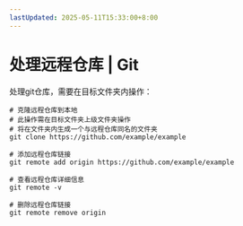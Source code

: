 ```yaml
---
lastUpdated: 2025-05-11T15:33:00+8:00
---
```


# 处理远程仓库 | Git

处理git仓库，需要在目标文件夹内操作：

```shell
# 克隆远程仓库到本地
# 此操作需在目标文件夹上级文件夹操作
# 将在文件夹内生成一个与远程仓库同名的文件夹
git clone https://github.com/example/example

# 添加远程仓库链接
git remote add origin https://github.com/example/example

# 查看远程仓库详细信息
git remote -v

# 删除远程仓库链接
git remote remove origin
```
